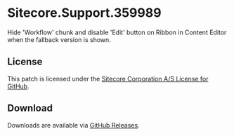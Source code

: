 # Sitecore.Support.359989
Hide 'Workflow' chunk and disable 'Edit' button on Ribbon in Content Editor when the fallback version is shown.

## License  
This patch is licensed under the [Sitecore Corporation A/S License for GitHub](https://github.com/sitecoresupport/Sitecore.Support.359989/blob/master/LICENSE).  

## Download  
Downloads are available via [GitHub Releases](https://github.com/sitecoresupport/Sitecore.Support.359989/releases).  
